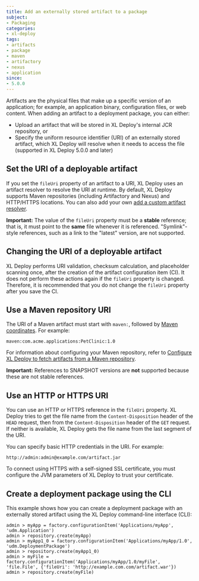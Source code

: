 ```yaml
---
title: Add an externally stored artifact to a package
subject:
- Packaging
categories:
- xl-deploy
tags:
- artifacts
- package
- maven
- artifactory
- nexus
- application
since:
- 5.0.0
---
```


Artifacts are the physical files that make up a specific version of an application; for example, an application binary, configuration files, or web content. When adding an artifact to a deployment package, you can either:

* Upload an artifact that will be stored in XL Deploy's internal JCR repository, or
* Specify the uniform resource identifier (URI) of an externally stored artifact, which XL Deploy will resolve when it needs to access the file (supported in XL Deploy 5.0.0 and later)

## Set the URI of a deployable artifact

If you set the `fileUri` property of an artifact to a URI, XL Deploy uses an artifact resolver to resolve the URI at runtime. By default, XL Deploy supports Maven repositories (including Artifactory and Nexus) and HTTP/HTTPS locations. You can also add your own [add a custom artifact resolver](/xl-deploy/how-to/extend-the-external-artifact-storage-feature.html).

**Important:** The value of the `fileUri` property must be a **stable** reference; that is, it must point to the **same** file whenever it is referenced. "Symlink"-style references, such as a link to the "latest" version, are not supported.

## Changing the URI of a deployable artifact

XL Deploy performs URI validation, checksum calculation, and placeholder scanning once, after the creation of the artifact configuration item (CI). It does not perform these actions again if the `fileUri` property is changed. Therefore, it is recommended that you do not change the `fileUri` property after you save the CI.

## Use a Maven repository URI

The URI of a Maven artifact must start with `maven:`, followed by [Maven coordinates](http://maven.apache.org/pom.html#Maven_Coordinates). For example:

    maven:com.acme.applications:PetClinic:1.0

For information about configuring your Maven repository, refer to [Configure XL Deploy to fetch artifacts from a Maven repository](configure-xl-deploy-to-fetch-artifacts-from-a-maven-repository.html).

**Important:** References to SNAPSHOT versions are **not** supported because these are not stable references.

## Use an HTTP or HTTPS URI

You can use an HTTP or HTTPS reference in the `fileUri` property. XL Deploy tries to get the file name from the `Content-Disposition` header of the `HEAD` request, then from the `Content-Disposition` header of the `GET` request. If neither is available, XL Deploy gets the file name from the last segment of the URI.

You can specify basic HTTP credentials in the URI. For example:

    http://admin:admin@example.com/artifact.jar

To connect using HTTPS with a self-signed SSL certificate, you must configure the JVM parameters of XL Deploy to trust your certificate.

## Create a deployment package using the CLI

This example shows how you can create a deployment package with an externally stored artifact using the XL Deploy command-line interface (CLI):

    admin > myApp = factory.configurationItem('Applications/myApp', 'udm.Application')
    admin > repository.create(myApp)
    admin > myApp1_0 = factory.configurationItem('Applications/myApp/1.0', 'udm.DeploymentPackage')
    admin > repository.create(myApp1_0)
    admin > myFile = factory.configurationItem('Applications/myApp/1.0/myFile', 'file.File', {'fileUri': 'http://example.com.com/artifact.war'})
    admin > repository.create(myFile)
